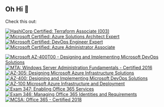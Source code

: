 
## Oh Hi 👋

Check this out:

<!--START_SECTION:badges-->

[![HashiCorp Certified: Terraform Associate (003)](https://images.credly.com/size/110x110/images/85b9cfc4-257a-4742-878c-4f7ab4a2631b/image.png)](http://www.credly.com/badges/f1f794c2-79bc-442f-b63d-dec981f8e7a3 "HashiCorp Certified: Terraform Associate (003)")
[![Microsoft Certified: Azure Solutions Architect Expert](https://images.credly.com/size/110x110/images/987adb7e-49be-4e24-b67e-55986bd3fe66/azure-solutions-architect-expert-600x600.png)](http://www.credly.com/badges/d9c792ee-9b7f-41ad-90c4-b632db13df92 "Microsoft Certified: Azure Solutions Architect Expert")
[![Microsoft Certified: DevOps Engineer Expert](https://images.credly.com/size/110x110/images/c3ab66f8-5d59-4afa-a6c2-0ba30a1989ca/CERT-Expert-DevOps-Engineer-600x600.png)](http://www.credly.com/badges/597e14e9-f6ad-4f81-82b5-72e17759e736 "Microsoft Certified: DevOps Engineer Expert")
[![Microsoft Certified: Azure Administrator Associate](https://images.credly.com/size/110x110/images/336eebfc-0ac3-4553-9a67-b402f491f185/azure-administrator-associate-600x600.png)](http://www.credly.com/badges/5d5ae3a0-38ee-49ef-8154-1c662a9f03fc "Microsoft Certified: Azure Administrator Associate")

[![Microsoft AZ-400T00 - Designing and Implementing Microsoft DevOps Solutions](https://images.credly.com/size/110x110/images/67f95362-04c6-4577-bbfd-5d447af7741f/image.png)](http://www.credly.com/badges/3c99920c-6ed4-4295-b912-ef68ef62b711 "Microsoft AZ-400T00 - Designing and Implementing Microsoft DevOps Solutions")
[![MTA: Windows Server Administration Fundamentals - Certified 2016](https://images.credly.com/size/110x110/images/a0092110-305d-4efb-8892-ce9818e08d18/MTA_Windows_Server_Administration_Fundamentals-01.png)](http://www.credly.com/badges/48661345-7903-4436-a277-cc15c0a8b725 "MTA: Windows Server Administration Fundamentals - Certified 2016")
[![AZ-305: Designing Microsoft Azure Infrastructure Solutions](https://images.credly.com/size/110x110/images/9d7dc4c0-5681-41fc-b96b-26e9157786d7/image.png)](http://www.credly.com/badges/868bb716-e4c8-4274-bb06-65a5bb716119 "AZ-305: Designing Microsoft Azure Infrastructure Solutions")
[![AZ-400: Designing and Implementing Microsoft DevOps Solutions](https://images.credly.com/size/110x110/images/107e2eb6-f394-40eb-83d2-d8c9b7d34555/exam-az400-600x600.png)](http://www.credly.com/badges/a1693caa-561f-4827-bab5-586f368c9901 "AZ-400: Designing and Implementing Microsoft DevOps Solutions")
[![AZ-100 Microsoft Azure Infrastructure and Deployment](https://images.credly.com/size/110x110/images/f5dad511-d616-41ae-a36f-34b5eccd3a75/exam-az100.png)](http://www.credly.com/badges/9acdcf26-cea0-458b-8389-202e0cf9f458 "AZ-100 Microsoft Azure Infrastructure and Deployment")
[![Exam 347: Enabling Office 365 Services](https://images.credly.com/size/110x110/images/3c0854c4-466c-4e77-92a3-50cc667634fb/Enabling_Office_365_Services-01.png)](http://www.credly.com/badges/589ba0ee-49cc-47e8-a5a4-898f26c64425 "Exam 347: Enabling Office 365 Services") 
[![Exam 346: Managing Office 365 Identities and Requirements](https://images.credly.com/size/110x110/images/68236c47-bc97-4db0-8843-135f3ec8da53/Managing_Office_365_Identities_and_Requirements-01.png)](http://www.credly.com/badges/06158436-a9ba-4fe0-bb07-94e6fc895f18 "Exam 346: Managing Office 365 Identities and Requirements")
[![MCSA: Office 365 - Certified 2018](https://images.credly.com/size/110x110/images/bbabe2f8-5871-4263-b0e8-79f53b3280ad/MCSA-Office-365-2018.png)](http://www.credly.com/badges/cd7ab84a-1972-44fb-a334-499f1e9d1017 "MCSA: Office 365 - Certified 2018")

<!--END_SECTION:badges-->
